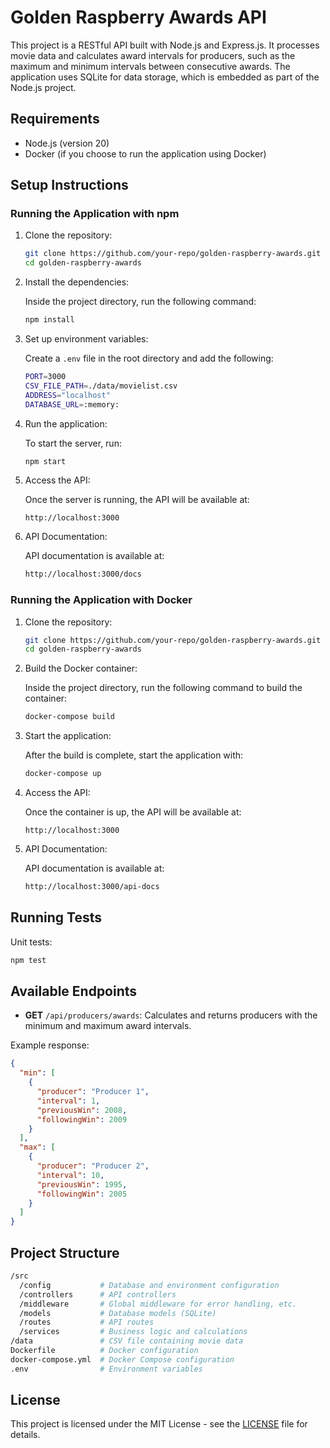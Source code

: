 # Golden Raspberry Awards API

This project is a RESTful API built with Node.js and Express.js. It processes movie data and calculates award intervals for producers, such as the maximum and minimum intervals between consecutive awards. The application uses SQLite for data storage, which is embedded as part of the Node.js project.

## Requirements

- Node.js (version 20)
- Docker (if you choose to run the application using Docker)

## Setup Instructions

### Running the Application with npm

1. Clone the repository:

    ```bash
    git clone https://github.com/your-repo/golden-raspberry-awards.git
    cd golden-raspberry-awards
    ```

2. Install the dependencies:

    Inside the project directory, run the following command:

    ```bash
    npm install
    ```

3. Set up environment variables:

    Create a `.env` file in the root directory and add the following:

    ```bash
    PORT=3000
    CSV_FILE_PATH=./data/movielist.csv
    ADDRESS="localhost" 
    DATABASE_URL=:memory:
    ```

4. Run the application:

    To start the server, run:

    ```bash
    npm start
    ```

5. Access the API:

    Once the server is running, the API will be available at:

    ```arduino
    http://localhost:3000
    ```

6. API Documentation:

    API documentation is available at:

    ```bash
    http://localhost:3000/docs
    ```

### Running the Application with Docker

1. Clone the repository:

    ```bash
    git clone https://github.com/your-repo/golden-raspberry-awards.git
    cd golden-raspberry-awards
    ```

2. Build the Docker container:

    Inside the project directory, run the following command to build the container:

    ```bash
    docker-compose build
    ```

3. Start the application:

    After the build is complete, start the application with:

    ```bash
    docker-compose up
    ```

4. Access the API:

    Once the container is up, the API will be available at:

    ```arduino
    http://localhost:3000
    ```

5. API Documentation:

    API documentation is available at:

    ```bash
    http://localhost:3000/api-docs
    ```

## Running Tests

Unit tests:

```bash
npm test
```

## Available Endpoints

- **GET** `/api/producers/awards`: Calculates and returns producers with the minimum and maximum award intervals.

Example response:

```json
{
  "min": [
    {
      "producer": "Producer 1",
      "interval": 1,
      "previousWin": 2008,
      "followingWin": 2009
    }
  ],
  "max": [
    {
      "producer": "Producer 2",
      "interval": 10,
      "previousWin": 1995,
      "followingWin": 2005
    }
  ]
}
```


## Project Structure

```bash
/src
  /config           # Database and environment configuration
  /controllers      # API controllers
  /middleware       # Global middleware for error handling, etc.
  /models           # Database models (SQLite)
  /routes           # API routes
  /services         # Business logic and calculations
/data               # CSV file containing movie data
Dockerfile          # Docker configuration
docker-compose.yml  # Docker Compose configuration
.env                # Environment variables
```


## License

This project is licensed under the MIT License - see the [LICENSE](LICENSE) file for details.
